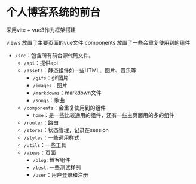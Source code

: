 # 个人博客系统的前台

采用vite + vue3作为框架搭建

views 放置了主要页面的vue文件
components 放置了一些会重复使用到的组件

- `/src`：包含所有前台源代码文件。
    - `/api`：提供api
    - `/assets`：静态组件如一些HTML、图片、音乐等
        - `/gifs`：gif图片
        - `/images`：图片
        - `/markdowns`：markdown文件
        - `/songs`：歌曲
    - `/components`：会重复使用到的组件
        - `home`：是一些比较通用的组件，还有一些主页面用的多的组件
    - `/router`：路由
    - `/stores`：状态管理，记录在session
    - `/styles`：一些通用样式
    - `/utils`：一些工具
    - `/views`：页面
        - `/blog`: 博客组件
        - `/test`: 一些测试样例
        - `/user`：用户登录和注册